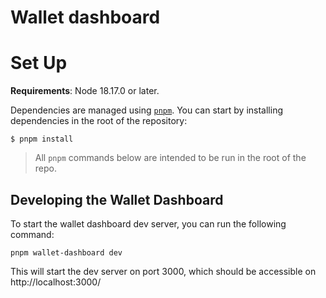 # Wallet dashboard

# Set Up

**Requirements**: Node 18.17.0 or later.

Dependencies are managed using [`pnpm`](https://pnpm.io/). You can start by installing dependencies in the root of the repository:

```
$ pnpm install
```

> All `pnpm` commands below are intended to be run in the root of the repo.

## Developing the Wallet Dashboard

To start the wallet dashboard dev server, you can run the following command:

```
pnpm wallet-dashboard dev
```

This will start the dev server on port 3000, which should be accessible on http://localhost:3000/
